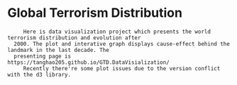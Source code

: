 # Global Terrorism Distribution
         Here is data visualization project which presents the world terrorism distribution and evolution after
      2000. The plot and interative graph displays cause-effect behind the landmark in the last decade. The
      presenting page is https://tanghao205.github.io/GTD.DataVisialization/
         Recently there're some plot issues due to the version conflict with the d3 library.
